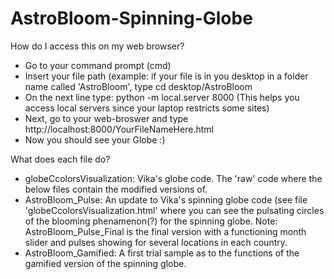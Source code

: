 # AstroBloom-Spinning-Globe

How do I access this on my web browser?
- Go to your command prompt (cmd)
- Insert your file path (example: if your file is in you desktop in a folder name called 'AstroBloom', type
  cd desktop/AstroBloom
- On the next line type: python -m local.server 8000 (This helps you access local servers since your laptop restricts some sites)
- Next, go to your web-broswer and type http://localhost:8000/YourFileNameHere.html
- Now you should see your Globe :)

What does each file do?
- globeCcolorsVisualization: Vika's globe code. The 'raw' code where the below files contain the modified versions of.
- AstroBloom_Pulse: An update to Vika's spinning globe code (see file 'globeCcolorsVisualization.html' where you can see the pulsating circles of the blooming phenamenon(?) for the spinning globe. Note: AstroBloom_Pulse_Final is the final version with a functioning month slider and pulses showing for several locations in each country.
- AstroBloom_Gamified: A first trial sample as to the functions of the gamified version of the spinning globe.
  
